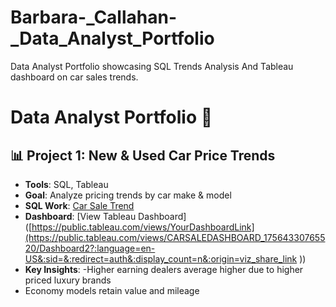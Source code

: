# Barbara-_Callahan-_Data_Analyst_Portfolio
Data Analyst Portfolio showcasing SQL Trends Analysis And Tableau dashboard on car sales  trends.



# Data Analyst Portfolio 🚀

## 📊 Project 1: New & Used Car Price Trends
- **Tools**: SQL, Tableau  
- **Goal**: Analyze pricing trends by car make & model  
- **SQL Work**: [Car Sale Trend](car_sale_trend_analysis.sql)
- **Dashboard**: [View Tableau Dashboard]([https://public.tableau.com/views/YourDashboardLink](https://public.tableau.com/views/CARSALEDASHBOARD_17564330765520/Dashboard2?:language=en-US&:sid=&:redirect=auth&:display_count=n&:origin=viz_share_link
))  
- **Key Insights**:
-Higher earning dealers average higher due to higher priced luxury brands
- Economy models retain value and mileage
